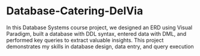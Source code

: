 # Database-Catering-DelVia
In this Database Systems course project, we designed an ERD using Visual Paradigm, built a database with DDL syntax, entered data with DML, and performed key queries to extract valuable insights. This project demonstrates my skills in database design, data entry, and query execution
